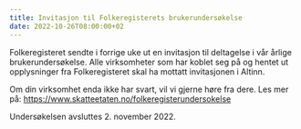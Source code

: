 ```yaml
---
title: Invitasjon til Folkeregisterets brukerundersøkelse
date: 2022-10-26T08:00:00+02
---
```




 Folkeregisteret sendte i forrige uke ut en invitasjon til deltagelse i vår årlige brukerundersøkelse. Alle virksomheter som har koblet seg på og hentet ut opplysninger fra Folkeregisteret skal ha mottatt invitasjonen i Altinn. 
 
 Om din virksomhet enda ikke har svart, vil vi gjerne høre fra dere. 
 Les mer på: https://www.skatteetaten.no/folkeregisterundersokelse 
 
 Undersøkelsen avsluttes 2. november 2022.
